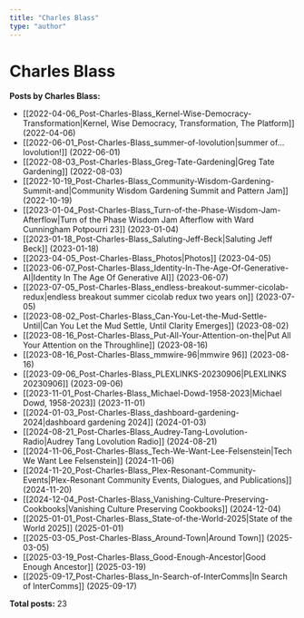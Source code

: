 ```yaml
---
title: "Charles Blass"
type: "author"
---
```


# Charles Blass

**Posts by Charles Blass:**

- [[2022-04-06_Post-Charles-Blass_Kernel-Wise-Democracy-Transformation|Kernel, Wise Democracy, Transformation, The Platform]] (2022-04-06)
- [[2022-06-01_Post-Charles-Blass_summer-of-lovolution|summer of... lovolution!]] (2022-06-01)
- [[2022-08-03_Post-Charles-Blass_Greg-Tate-Gardening|Greg Tate Gardening]] (2022-08-03)
- [[2022-10-19_Post-Charles-Blass_Community-Wisdom-Gardening-Summit-and|Community Wisdom Gardening Summit and Pattern Jam]] (2022-10-19)
- [[2023-01-04_Post-Charles-Blass_Turn-of-the-Phase-Wisdom-Jam-Afterflow|Turn of the Phase Wisdom Jam Afterflow with Ward Cunningham  Potpourri 23]] (2023-01-04)
- [[2023-01-18_Post-Charles-Blass_Saluting-Jeff-Beck|Saluting Jeff Beck]] (2023-01-18)
- [[2023-04-05_Post-Charles-Blass_Photos|Photos]] (2023-04-05)
- [[2023-06-07_Post-Charles-Blass_Identity-In-The-Age-Of-Generative-AI|Identity In The Age Of Generative AI]] (2023-06-07)
- [[2023-07-05_Post-Charles-Blass_endless-breakout-summer-cicolab-redux|endless breakout summer cicolab redux two years on]] (2023-07-05)
- [[2023-08-02_Post-Charles-Blass_Can-You-Let-the-Mud-Settle-Until|Can You Let the Mud Settle, Until Clarity Emerges]] (2023-08-02)
- [[2023-08-16_Post-Charles-Blass_Put-All-Your-Attention-on-the|Put All Your Attention on the Throughline]] (2023-08-16)
- [[2023-08-16_Post-Charles-Blass_mmwire-96|mmwire 96]] (2023-08-16)
- [[2023-09-06_Post-Charles-Blass_PLEXLINKS-20230906|PLEXLINKS 20230906]] (2023-09-06)
- [[2023-11-01_Post-Charles-Blass_Michael-Dowd-1958-2023|Michael Dowd, 1958-2023]] (2023-11-01)
- [[2024-01-03_Post-Charles-Blass_dashboard-gardening-2024|dashboard gardening 2024]] (2024-01-03)
- [[2024-08-21_Post-Charles-Blass_Audrey-Tang-Lovolution-Radio|Audrey Tang  Lovolution Radio]] (2024-08-21)
- [[2024-11-06_Post-Charles-Blass_Tech-We-Want-Lee-Felsenstein|Tech We Want  Lee Felsenstein]] (2024-11-06)
- [[2024-11-20_Post-Charles-Blass_Plex-Resonant-Community-Events|Plex-Resonant Community Events, Dialogues, and Publications]] (2024-11-20)
- [[2024-12-04_Post-Charles-Blass_Vanishing-Culture-Preserving-Cookbooks|Vanishing Culture  Preserving Cookbooks]] (2024-12-04)
- [[2025-01-01_Post-Charles-Blass_State-of-the-World-2025|State of the World 2025]] (2025-01-01)
- [[2025-03-05_Post-Charles-Blass_Around-Town|Around Town]] (2025-03-05)
- [[2025-03-19_Post-Charles-Blass_Good-Enough-Ancestor|Good Enough Ancestor]] (2025-03-19)
- [[2025-09-17_Post-Charles-Blass_In-Search-of-InterComms|In Search of InterComms]] (2025-09-17)

**Total posts:** 23

